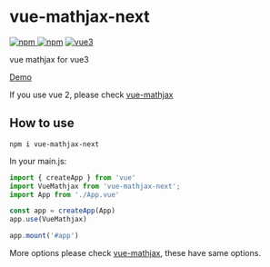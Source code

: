 # vue-mathjax-next

[![npm](https://img.shields.io/npm/v/vue-mathjax-next.svg) ![npm](https://img.shields.io/npm/dm/vue-mathjax-next.svg)](https://www.npmjs.com/package/vue-mathjax-next)
[![vue3](https://img.shields.io/badge/vue-3.x-brightgreen.svg)](https://vuejs.org/)

vue mathjax for vue3

[Demo](https://codesandbox.io/s/vue3-mathjax-demo-cz683m)

If you use vue 2, please check [vue-mathjax](https://github.com/justforuse/vue-mathjax)

## How to use

```
npm i vue-mathjax-next
```

In your main.js:
```js
import { createApp } from 'vue'
import VueMathjax from 'vue-mathjax-next';
import App from './App.vue'

const app = createApp(App)
app.use(VueMathjax)

app.mount('#app')
```

More options please check [vue-mathjax](https://github.com/justforuse/vue-mathjax), these have same options.
